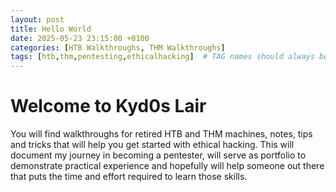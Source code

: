 ```yaml
---
layout: post
title: Hello World
date: 2025-05-23 23:15:00 +0100
categories: [HTB Walkthroughs, THM Walkthroughs]
tags: [htb,thm,pentesting,ethicalhacking]  # TAG names should always be lowercase use jekyll serve --future if the page does not appear 
---
```


# Welcome to Kyd0s Lair

You will find walkthroughs for retired HTB and THM machines, notes, tips and tricks that will help you get started with ethical hacking.
This will document my journey in becoming a pentester, will serve as portfolio to demonstrate practical experience and hopefully will help someone out there that puts the time and effort required to learn those skills.
